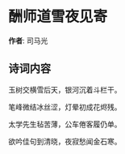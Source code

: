 # 酬师道雪夜见寄

**作者**: 司马光

## 诗词内容

玉树交横雪后天，银河沉着斗栏干。

笔峰微结冰丝涩，灯晕初成花烬残。

太学先生毡苦薄，公车倦客履仍单。

欲吟佳句到清晓，夜寂愁闻金石寒。

